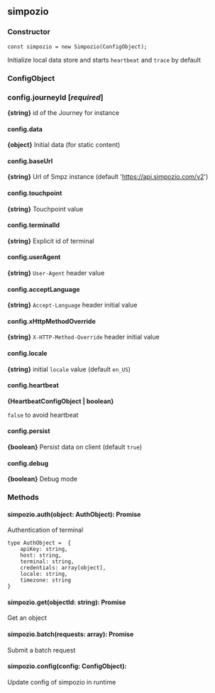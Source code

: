 ## simpozio 

### Constructor

    const simpozio = new Simpozio(ConfigObject);

Initialize local data store and starts ```heartbeat``` and ```trace``` by default
    
### ConfigObject

### config.journeyId  [_required_]
**{string}** id of the Journey for instance

#### config.data 
**{object}** Initial data (for static content)

#### config.baseUrl 
**{string}** Url of Smpz instance (default 'https://api.simpozio.com/v2')

#### config.touchpoint
**{string}** Touchpoint value

#### config.terminalId
**{string}** Explicit id of terminal

#### config.userAgent
**{string}** ```User-Agent``` header value

#### config.acceptLanguage
**{string}**  ```Accept-Language``` header initial value

#### config.xHttpMethodOverride
**{string}** ```X-HTTP-Method-Override``` header initial value

#### config.locale
**{string}** initial ```locale``` value (default ```en_US```)

#### config.heartbeat 
**{HeartbeatConfigObject | boolean}** 

```false``` to avoid heartbeat

#### config.persist
**{boolean}** Persist data on client (default ```true```)

#### config.debug
**{boolean}** Debug mode

### Methods

#### simpozio.auth(object: AuthObject): Promise
Authentication of terminal

    type AuthObject =  {
        apiKey: string,
        host: string,
        terminal: string,
        credentials: array[object],
        locale: string,
        timezone: string
    } 

#### simpozio.get(objectId: string): Promise<void>
Get an object

#### simpozio.batch(requests: array): Promise<void>
Submit a batch request

#### simpozio.config(config: ConfigObject): <void>
Update config of simpozio in runtime



